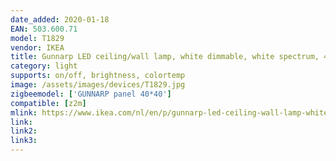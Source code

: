 ```yaml
---
date_added: 2020-01-18
EAN: 503.600.71
model: T1829 
vendor: IKEA
title: Gunnarp LED ceiling/wall lamp, white dimmable, white spectrum, 40x40 cm
category: light
supports: on/off, brightness, colortemp
image: /assets/images/devices/T1829.jpg
zigbeemodel: ['GUNNARP panel 40*40']
compatible: [z2m]
mlink: https://www.ikea.com/nl/en/p/gunnarp-led-ceiling-wall-lamp-white-dimmable-white-spectrum-50360071/
link: 
link2: 
link3: 
---
```


